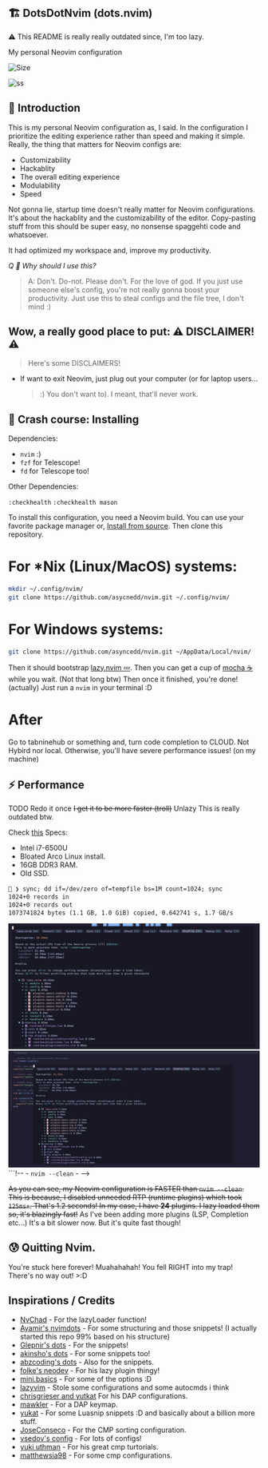 ## 🏗️ DotsDotNvim (dots.nvim)

:warning: This README is really really outdated since, I'm too lazy.

My personal Neovim configuration

![Size](https://img.shields.io/github/repo-size/asyncedd/dots.nvim?color=%23DDB6F2&label=SIZE&logo=codesandbox&style=for-the-badge&logoColor=D9E0EE&labelColor=302D41)

![ss](https://i.imgur.com/5pSbIS4.png)

## 👋 Introduction

This is my personal Neovim configuration as, I said. In the configuration I
prioritize the editing experience rather than speed and making it simple.
Really, the thing that matters for Neovim configs are:

- Customizability
- Hackablity
- The overall editing experience
- Modulability
- Speed

Not gonna lie, startup time doesn't really matter for Neovim configurations.
It's about the hackablity and the customizability of the editor. Copy-pasting
stuff from this should be super easy, no nonsense spaggehti code and whatsoever.

It had optimized my workspace and, improve my productivity.

_Q 🙋 Why should I use this?_

> A: Don't. Do-not. Please don't. For the love of god. If you just use someone
> else's config, you're not really gonna boost your productivity. Just use this
> to steal configs and the file tree, I don't mind :)

## Wow, a really good place to put: ⚠️ DISCLAIMER! ⚠️

> Here's some DISCLAIMERS!

- If want to exit Neovim, just plug out your computer (or for laptop users...
  >:) You don't want to). I meant, that'll never work.

## 🤨 Crash course: Installing

Dependencies:

- `nvim` :)
- `fzf` for Telescope!
- `fd` for Telescope too!

Other Dependencies:

`:checkhealth`
`:checkhealth mason`

To install this configuration, you need a Neovim build. You can use your
favorite package manager or,
[Install from source](https://dev.to/asyncedd/building-neovim-from-source-1794).
Then clone this repository.

# For *Nix (Linux/MacOS) systems:

```bash
mkdir ~/.config/nvim/
git clone https://github.com/asycnedd/nvim.git ~/.config/nvim/
```
# For Windows systems:

```bash
git clone https://github.com/asyncedd/nvim.git ~/AppData/Local/nvim/
```

Then it should bootstrap [lazy.nvim 💤](https://github.com/folke/lazy.nvim).
Then you can get a cup of [mocha ☕](https://github.com/catppuccin/nvim) while
you wait. (Not that long btw) Then once it finished, you're done! (actually)
Just run a `nvim` in your terminal :D

# After

Go to tabninehub or something and, turn code completion to CLOUD. Not Hybird nor local. Otherwise, you'll have severe performance issues! (on my machine)

## ⚡ Performance

TODO Redo it once ~~I get it to be more faster (troll)~~ Unlazy
This is really outdated btw.

Check [this](https://github.com/asyncedd/dots.nvim/tree/master/profiles)
Specs:
- Intel i7-6500U
- Bloated Arco Linux install.
- 16GB DDR3 RAM.
- Old SSD.
```
 ❯ sync; dd if=/dev/zero of=tempfile bs=1M count=1024; sync
1024+0 records in
1024+0 records out
1073741824 bytes (1.1 GB, 1.0 GiB) copied, 0.642741 s, 1.7 GB/s
```

![blank buffer](https://github.com/asyncedd/dots.nvim/blob/master/screenshots/2023-04-30_09-12.png?raw=true)
![a normal buffer](https://github.com/asyncedd/dots.nvim/blob/master/screenshots/2023-04-30_09-13.png?raw=true)
```!-- - `nvim --clean` - -->
<!--   [source](https://github.com/asyncedd/dots.nvim/blob/master/clean.log): -->
<!---->
<!-- ``` -->
<!-- 012.370  000.076: VimEnter autocommands -->
<!-- 012.373  000.003: UIEnter autocommands -->
<!-- 012.374  000.001: before starting main loop -->
<!-- 013.192  000.818: first screen update -->
<!-- 013.202  000.010: --- NVIM STARTED --- -->
<!-- ``` -->
<!---->
<!-- - `nvim` - -->
<!--   [source](https://github.com/asyncedd/dots.nvim/blob/master/normal.log): -->
<!---->
<!-- ``` -->
<!-- 026.451  000.384  000.384: require('dashboard.theme.hyper') -->
<!-- 026.779  001.861: UIEnter autocommands -->
<!-- 026.782  000.003: before starting main loop -->
<!-- 027.179  000.397: first screen update -->
<!-- 027.181  000.002: --- NVIM STARTED --- -->
<!-- ``` -->
<!---->
<!-- - `nvim init.lua --clean` - -->
<!--   [source](https://github.com/asyncedd/dots.nvim/blob/master/cleanedit.log) -->
<!---->
<!-- ``` -->
<!-- 029.448  000.080: VimEnter autocommands -->
<!-- 029.451  000.003: UIEnter autocommands -->
<!-- 029.452  000.001: before starting main loop -->
<!-- 030.247  000.795: first screen update -->
<!-- 030.250  000.003: --- NVIM STARTED --- -->
<!-- ``` -->
<!---->
<!-- - `nvim init.lua` - -->
<!--   [source](https://github.com/asyncedd/dots.nvim/blob/master/edit.log) -->
<!---->
<!-- ``` -->
<!-- 034.959  000.021: VimEnter autocommands -->
<!-- 034.990  000.030: UIEnter autocommands -->
<!-- 034.992  000.002: before starting main loop -->
<!-- 036.897  001.905: first screen update -->
<!-- 036.900  000.003: --- NVIM STARTED --- -->
<!-- ``` -->

~~As you can see, my Neovim configuration is FASTER than `nvim --clean`. This is
because, I disabled unneeded RTP (runtime plugins) which took `125ms+`. That's
1.2 seconds! In my case, I have **24** plugins. I lazy loaded them so, it's
blazingly fast!~~ As I've been adding more plugins (LSP, Completion etc...) It's
a bit slower now. But it's quite fast though!

## 😰 Quitting Nvim.

You're stuck here forever! Muahahahah! You fell RIGHT into my trap! There's no
way out! >:D

## Inspirations / Credits

- [NvChad](https://github.com/nvchad/nvchad) - For the lazyLoader function!
- [Ayamir's nvimdots](https://github.com/ayamir/nvimdots) - For some structuring
  and those snippets! (I actually started this repo 99% based on his structure)
- [Glepnir's dots](https://github.com/glepnir/nvim) - For the snippets!
- [akinsho's dots](https://github.com/akinsho/dotfiles/tree/nightly/.config/nvim) -
  For some snippets too!
- [abzcoding's dots](https://github.com/abzcoding/lvim) - Also for the snippets.
- [folke's neodev](https://github.com/folke/neodev.nvim) - For his lazy plugin
  thingy!
- [mini.basics](https://github.com/echasnovski/mini.basics) - For some of the
  options :D
- [lazyvim](https://github.com/LazyVim/LazyVim) - Stole some configurations and
  some autocmds i think
- [chrisgrieser and yutkat](https://github.com/chrisgrieser/.config) For his DAP
  configurations.
- [mawkler](https://github.com/mawkler/nvim) - For a DAP keymap.
- [yukat](https://github.com/yutkat/dotfiles) - For some Luasnip snippets :D and
  basically about a billion more stuff.
- [JoseConseco](https://github.com/JoseConseco) - For the CMP sorting
  configuration.
- [vsedov's config](https://github.com/vsedov/nvim) - For lots of configs!
- [yuki uthman](https://www.youtube.com/@yukiuthman8358) - For his great cmp
  turtorials.
- [matthewsia98](https://github.com/matthewsia98/dotfiles) - For some cmp configurations.
